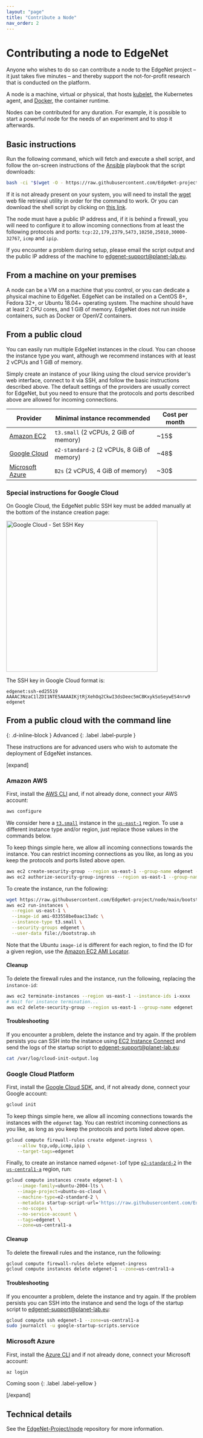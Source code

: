 ```yaml
---
layout: "page"
title: "Contribute a Node"
nav_order: 2
---
```


# Contributing a node to EdgeNet

Anyone who wishes to do so can contribute a node to the EdgeNet project – it just takes five minutes – 
and thereby support the not-for-profit research that is conducted on the platform. 

A node is a machine, virtual or physical, that
hosts [kubelet](https://kubernetes.io/docs/reference/command-line-tools-reference/kubelet/), the Kubernetes agent,
and [Docker](https://www.docker.com/), the container runtime.

Nodes can be contributed for any duration.
For example, it is possible to start a powerful node for the needs of an experiment and to stop it afterwards.


## Basic instructions

Run the following command, which will fetch and execute a shell script,
and follow the on-screen instructions of the [Ansible](https://www.ansible.com/) playbook 
that the script downloads:

```bash
bash -ci "$(wget -O - https://raw.githubusercontent.com/EdgeNet-project/node/main/bootstrap.sh)"
```

If it is not already present on your system, you will need to install the [wget](https://www.gnu.org/software/wget/)
web file retrieval utility in order for the command to work.
Or you can download the shell script by clicking on [this link](https://raw.githubusercontent.com/EdgeNet-project/node/main/bootstrap.sh).

The node must have a public IP address and, if it is behind a firewall,
you will need to configure it to allow incoming connections from at least the following protocols and ports:
`tcp:22,179,2379,5473,10250,25010,30000-32767`, `icmp` and `ipip`.

If you encounter a problem during setup, please email the script output and the public IP address of the
machine to <edgenet-support@planet-lab.eu>.


## From a machine on your premises

A node can be a VM on a machine that you control, or you can dedicate a physical machine to EdgeNet.
EdgeNet can be installed on a CentOS 8+, Fedora 32+, or Ubuntu 18.04+ operating system.
The machine should have at least 2 CPU cores, and 1 GiB of memory. 
EdgeNet does not run inside containers, such as Docker or OpenVZ containers.


## From a public cloud

You can easily run multiple EdgeNet instances in the cloud. You can choose the instance type you want, although we
recommend instances with at least 2 vCPUs and 1 GiB of memory.

Simply create an instance of your liking using the cloud service provider's web interface, connect to it via SSH, 
and follow the basic instructions described above.
The default settings of the providers are usually correct for EdgeNet, but you need to ensure that
the protocols and ports described above are allowed for incoming connections.

Provider | Minimal instance recommended | Cost per month
---------|------------------------------|---------------
[Amazon EC2](https://console.aws.amazon.com/ec2/v2/home) | `t3.small` (2 vCPUs, 2 GiB of memory) | ~15$
[Google Cloud](https://console.cloud.google.com/compute/instances) | `e2-standard-2` (2 vCPUs, 8 GiB of memory) | ~48$
[Microsoft Azure](https://portal.azure.com) | `B2s` (2 vCPUS, 4 GiB of memory) | ~30$

### Special instructions for Google Cloud

On Google Cloud, the EdgeNet public SSH key must be added manually at the bottom of the instance creation page:

<img alt="Google Cloud - Set SSH Key" src="{{ site.baseurl }}/assets/images/gcp-ssh-key.png" width="400px"/>

The SSH key in Google Cloud format is:
```
edgenet:ssh-ed25519 AAAAC3NzaC1lZDI1NTE5AAAAIKjtRjXehOq2CkwI3dsDeec5mC8KxykSoSeywES4nrw9 edgenet
```

## From a public cloud with the command line
{: .d-inline-block }
Advanced
{: .label .label-purple }

These instructions are for advanced users who wish to automate the deployment of EdgeNet instances.

[expand]

### Amazon AWS

First, install the [AWS CLI](https://docs.aws.amazon.com/cli/latest/userguide/install-cliv2.html)
and, if not already done, connect your AWS account:

```bash
aws configure
```

We consider here a [`t3.small`](https://aws.amazon.com/ec2/instance-types/t3/) instance in
the [`us-east-1`](https://docs.aws.amazon.com/AWSEC2/latest/UserGuide/using-regions-availability-zones.html#concepts-available-regions)
region. To use a different instance type and/or region, just replace those values in the commands below.

To keep things simple here, we allow all incoming connections towards the instance. You can restrict incoming
connections as you like, as long as you keep the protocols and ports listed above open.

```bash
aws ec2 create-security-group --region us-east-1 --group-name edgenet --description "EdgeNet"
aws ec2 authorize-security-group-ingress --region us-east-1 --group-name edgenet --cidr 0.0.0.0/0 --protocol all
```

To create the instance, run the following:

```bash
wget https://raw.githubusercontent.com/EdgeNet-project/node/main/bootstrap.sh
aws ec2 run-instances \
  --region us-east-1 \
  --image-id ami-033558be0aac13adc \
  --instance-type t3.small \
  --security-groups edgenet \
  --user-data file://bootstrap.sh
```

Note that the Ubuntu `image-id` is different for each region, to find the ID for a given region, use
the [Amazon EC2 AMI Locator](http://cloud-images.ubuntu.com/locator/ec2/).

#### Cleanup

To delete the firewall rules and the instance, run the following, replacing the `instance-id`:

```bash
aws ec2 terminate-instances --region us-east-1 --instance-ids i-xxxx
# Wait for instance termination...
aws ec2 delete-security-group --region us-east-1 --group-name edgenet
```

#### Troubleshooting

If you encounter a problem, delete the instance and try again. If the problem persists you can SSH into the instance
using [EC2 Instance Connect](https://docs.aws.amazon.com/AWSEC2/latest/UserGuide/ec2-instance-connect-methods.html#ec2-instance-connect-connecting-console)
and send the logs of the startup script to <edgenet-support@planet-lab.eu>:

```bash
cat /var/log/cloud-init-output.log
```

### Google Cloud Platform

First, install the [Google Cloud SDK](https://cloud.google.com/sdk/docs/install), and, if not already done, connect your
Google account:

```bash
gcloud init
```

To keep things simple here, we allow all incoming connections towards the instances with the `edgenet` tag. You can
restrict incoming connections as you like, as long as you keep the protocols and ports listed above open.

```bash
gcloud compute firewall-rules create edgenet-ingress \
    --allow tcp,udp,icmp,ipip \
    --target-tags=edgenet
```

Finally, to create an instance named `edgenet-1`of
type [`e2-standard-2`](https://cloud.google.com/compute/vm-instance-pricing) in
the [`us-central1-a`](https://cloud.google.com/compute/docs/regions-zones/) region, run:

```bash
gcloud compute instances create edgenet-1 \
    --image-family=ubuntu-2004-lts \
    --image-project=ubuntu-os-cloud \
    --machine-type=e2-standard-2 \
    --metadata startup-script-url='https://raw.githubusercontent.com/EdgeNet-project/node/main/bootstrap.sh',ssh-keys='edgenet:ssh-ed25519 AAAAC3NzaC1lZDI1NTE5AAAAIKjtRjXehOq2CkwI3dsDeec5mC8KxykSoSeywES4nrw9 edgenet' \
    --no-scopes \
    --no-service-account \
    --tags=edgenet \
    --zone=us-central1-a
```

#### Cleanup

To delete the firewall rules and the instance, run the following:

```bash
gcloud compute firewall-rules delete edgenet-ingress
gcloud compute instances delete edgenet-1 --zone=us-central1-a
```

#### Troubleshooting

If you encounter a problem, delete the instance and try again. If the problem persists you can SSH into the instance and
send the logs of the startup script to <edgenet-support@planet-lab.eu>:

```bash
gcloud compute ssh edgenet-1 --zone=us-central1-a
sudo journalctl -u google-startup-scripts.service
```

### Microsoft Azure

First, install the [Azure CLI](https://docs.microsoft.com/en-us/cli/azure/install-azure-cli) and if not already done,
connect your Microsoft account:

```bash
az login
```

Coming soon
{: .label .label-yellow }

[/expand]

## Technical details

See the [EdgeNet-Project/node](https://github.com/EdgeNet-project/node/) repository for more information.
